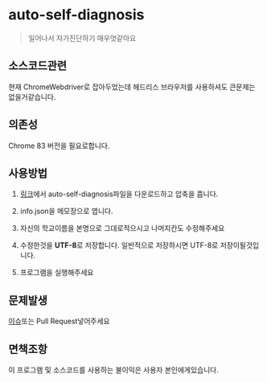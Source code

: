 # auto-self-diagnosis
> 일어나서 자가진단하기 매우엿같아요

## 소스코드관련

현재 ChromeWebdriver로 잡아두었는데
헤드리스 브라우저를 사용하셔도 큰문제는 없을거같습니다.

## 의존성

Chrome 83 버전을 필요로합니다.

## 사용방법

1. [링크](https://github.com/SaidBySolo/auto-self-diagnosis/releases/tag/1.0)에서 auto-self-diagnosis파일을 다운로드하고 압축을 풉니다.

2. info.json을 메모장으로 엽니다.

3. 자신의 학교이름을 본명으로 그대로적으시고 나머지칸도 수정해주세요

4. 수정한것을 **UTF-8**로 저장합니다. 일반적으로 저장하시면 UTF-8로 저장이될것입니다.

5. 프로그램을 실행해주세요

## 문제발생

[이슈](https://github.com/SaidBySolo/auto-self-diagnosis/issues)또는 Pull Request넣어주세요

## 면책조항

이 프로그램 및 소스코드를 사용하는 불이익은 사용자 본인에게있습니다.
   

